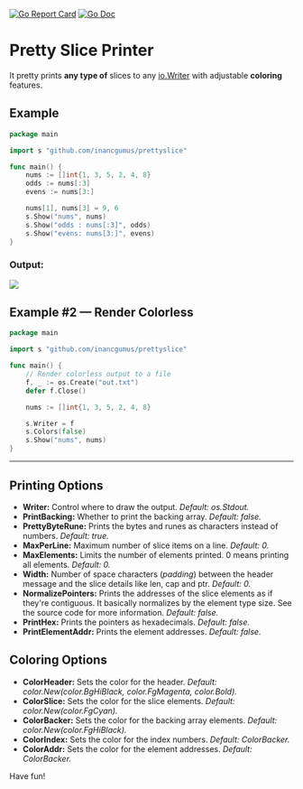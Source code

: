 [![Go Report Card](https://goreportcard.com/badge/github.com/inancgumus/prettyslice)](https://goreportcard.com/report/github.com/inancgumus/prettyslice) [![Go Doc](https://img.shields.io/badge/godoc-Reference-brightgreen.svg?style=flat)](https://godoc.org/github.com/inancgumus/prettyslice)

# Pretty Slice Printer
It pretty prints **any type of** slices to any [io.Writer](https://golang.org/pkg/io/#Writer) with adjustable **coloring** features.

## Example

```go
package main

import s "github.com/inancgumus/prettyslice"

func main() {
	nums := []int{1, 3, 5, 2, 4, 8}
	odds := nums[:3]
	evens := nums[3:]

	nums[1], nums[3] = 9, 6
	s.Show("nums", nums)
	s.Show("odds : nums[:3]", odds)
	s.Show("evens: nums[3:]", evens)
}
```

### Output:
![](https://github.com/inancgumus/prettyslice/raw/master/slices.png)

## Example #2 — Render Colorless

```go
package main

import s "github.com/inancgumus/prettyslice"

func main() {
	// Render colorless output to a file
	f, _ := os.Create("out.txt")
	defer f.Close()

	nums := []int{1, 3, 5, 2, 4, 8}

	s.Writer = f
	s.Colors(false)
	s.Show("nums", nums)
}
```

---

## Printing Options

* **Writer:** Control where to draw the output. _Default: os.Stdout._
* **PrintBacking:** Whether to print the backing array. _Default: false._
* **PrettyByteRune:** Prints the bytes and runes as characters instead of numbers. _Default: true._
* **MaxPerLine:** Maximum number of slice items on a line. _Default: 0._
* **MaxElements:** Limits the number of elements printed. 0 means printing all elements. _Default: 0._
* **Width:** Number of space characters (_padding_) between the header message and the slice details like len, cap and ptr. _Default: 0._
* **NormalizePointers:** Prints the addresses of the slice elements as if they're contiguous. It basically normalizes by the element type size. See the source code for more information. _Default: false._
* **PrintHex:** Prints the pointers as hexadecimals. _Default: false._
* **PrintElementAddr:** Prints the element addresses. _Default: false._

## Coloring Options

* **ColorHeader:** Sets the color for the header. _Default: color.New(color.BgHiBlack, color.FgMagenta, color.Bold)._
* **ColorSlice:** Sets the color for the slice elements. _Default: color.New(color.FgCyan)._
* **ColorBacker:** Sets the color for the backing array elements. _Default: color.New(color.FgHiBlack)._
* **ColorIndex:** Sets the color for the index numbers. _Default: ColorBacker._
* **ColorAddr:** Sets the color for the element addresses. _Default: ColorBacker._

Have fun!
